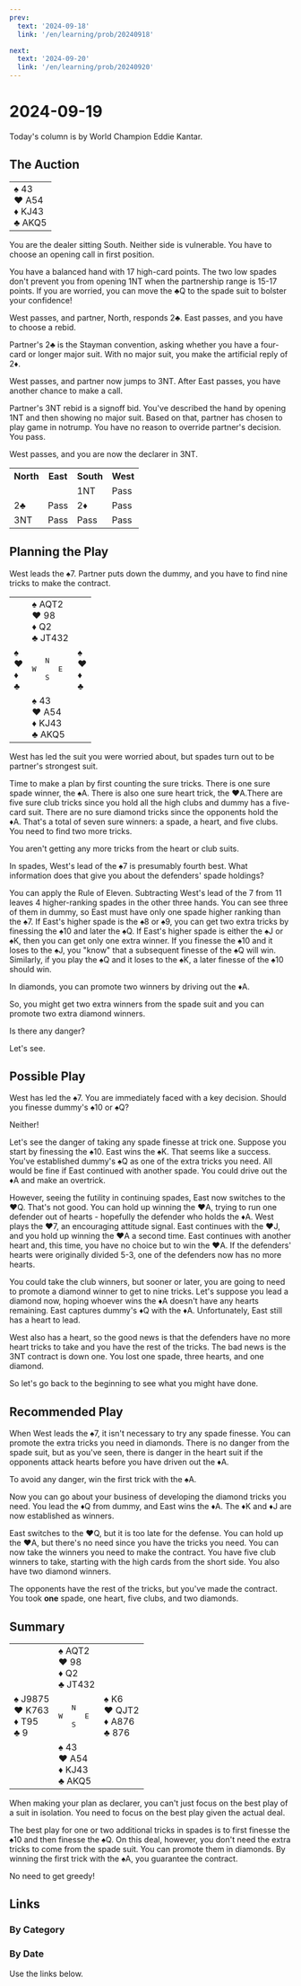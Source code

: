 ```yaml
---
prev:
  text: '2024-09-18'
  link: '/en/learning/prob/20240918'

next:
  text: '2024-09-20'
  link: '/en/learning/prob/20240920'
---
```


# 2024-09-19

Today's column is by World Champion Eddie Kantar.

<Badge type="warning" text="Play"/>

## The Auction

<table class="hand">
	<tr>
		<td>♠ 43<br>♥ A54<br>♦ KJ43<br>♣ AKQ5</td>
	</tr>
</table>

You are the dealer sitting South. Neither side is vulnerable. You have to choose an opening call in first position.

You have a balanced hand with 17 high-card points. The two low spades don't prevent you from opening 1NT when the partnership range is 15-17 points. If you are worried, you can move the ♣Q to the spade suit to bolster your confidence!

West passes, and partner, North, responds 2♣. East passes, and you have to choose a rebid.

Partner's 2♣ is the Stayman convention, asking whether you have a four-card or longer major suit. With no major suit, you make the artificial reply of 2♦.

West passes, and partner now jumps to 3NT. After East passes, you have another chance to make a call.

Partner's 3NT rebid is a signoff bid. You've described the hand by opening 1NT and then showing no major suit. Based on that, partner has chosen to play game in notrump. You have no reason to override partner's decision. You pass.

West passes, and you are now the declarer in 3NT.

<table class="auction">
	<tr>
		<th>North</th>
		<th>East</th>
		<th>South</th>
		<th>West</th>
	</tr>
	<tr>
		<td></td>
		<td></td>
		<td>1NT</td>
		<td>Pass</td>
	</tr>
	<tr>
		<td>2♣</td>
		<td>Pass</td>
		<td>2♦</td>
		<td>Pass</td>
	</tr>
	<tr>
		<td>3NT</td>
		<td>Pass</td>
		<td>Pass</td>
		<td>Pass</td>
	</tr>
</table>

## Planning the Play

West leads the ♠7. Partner puts down the dummy, and you have to find nine tricks to make the contract.

<table class="deal">
	<tr>
		<td></td>
		<td>♠ AQT2<br>♥ 98<br>♦ Q2<br>♣ JT432</td>
		<td></td>
	</tr>
	<tr>
		<td>♠ <br>♥ <br>♦ <br>♣ </td>
		<td><pre>   N<br>W     E<br>   S</pre></td>
		<td>♠ <br>♥ <br>♦ <br>♣ </td>
	</tr>
	<tr>
		<td></td>
		<td>♠ 43<br>♥ A54<br>♦ KJ43<br>♣ AKQ5</td>
		<td></td>
	</tr>
</table>

West has led the suit you were worried about, but spades turn out to be partner's strongest suit.

Time to make a plan by first counting the sure tricks. There is one sure spade winner, the ♠A. There is also one sure heart trick, the ♥A.There are five sure club tricks since you hold all the high clubs and dummy has a five-card suit. There are no sure diamond tricks since the opponents hold the ♦A. That's a total of seven sure winners: a spade, a heart, and five clubs. You need to find two more tricks.

You aren't getting any more tricks from the heart or club suits.

In spades, West's lead of the ♠7 is presumably fourth best. What information does that give you about the defenders' spade holdings?

You can apply the Rule of Eleven. Subtracting West's lead of the 7 from 11 leaves 4 higher-ranking spades in the other three hands. You can see three of them in dummy, so East must have only one spade higher ranking than the ♠7. If East's higher spade is the ♠8 or ♠9, you can get two extra tricks by finessing the ♠10 and later the ♠Q. If East's higher spade is either the ♠J or ♠K, then you can get only one extra winner. If you finesse the ♠10 and it loses to the ♠J, you "know" that a subsequent finesse of the ♠Q will win. Similarly, if you play the ♠Q and it loses to the ♠K, a later finesse of the ♠10 should win.

In diamonds, you can promote two winners by driving out the ♦A.

So, you might get two extra winners from the spade suit and you can promote two extra diamond winners.

Is there any danger?

Let's see.

## Possible Play

West has led the ♠7. You are immediately faced with a key decision. Should you finesse dummy's ♠10 or ♠Q?

Neither!

Let's see the danger of taking any spade finesse at trick one. Suppose you start by finessing the ♠10. East wins the ♠K. That seems like a success. You've established dummy's ♠Q as one of the extra tricks you need. All would be fine if East continued with another spade. You could drive out the ♦A and make an overtrick.

However, seeing the futility in continuing spades, East now switches to the ♥Q. That's not good. You can hold up winning the ♥A, trying to run one defender out of hearts - hopefully the defender who holds the ♦A. West plays the ♥7, an encouraging attitude signal. East continues with the ♥J, and you hold up winning the ♥A a second time. East continues with another heart and, this time, you have no choice but to win the ♥A. If the defenders' hearts were originally divided 5-3, one of the defenders now has no more hearts.

You could take the club winners, but sooner or later, you are going to need to promote a diamond winner to get to nine tricks. Let's suppose you lead a diamond now, hoping whoever wins the ♦A doesn't have any hearts remaining. East captures dummy's ♦Q with the ♦A. Unfortunately, East still has a heart to lead.

West also has a heart, so the good news is that the defenders have no more heart tricks to take and you have the rest of the tricks. The bad news is the 3NT contract is down one. You lost one spade, three hearts, and one diamond.

So let's go back to the beginning to see what you might have done.

## Recommended Play

When West leads the ♠7, it isn't necessary to try any spade finesse. You can promote the extra tricks you need in diamonds. There is no danger from the spade suit, but as you've seen, there is danger in the heart suit if the opponents attack hearts before you have driven out the ♦A.

To avoid any danger, win the first trick with the ♠A.

Now you can go about your business of developing the diamond tricks you need. You lead the ♦Q from dummy, and East wins the ♦A. The ♦K and ♦J are now established as winners.

East switches to the ♥Q, but it is too late for the defense. You can hold up the ♥A, but there's no need since you have the tricks you need. You can now take the winners you need to make the contract. You have five club winners to take, starting with the high cards from the short side. You also have two diamond winners.

The opponents have the rest of the tricks, but you've made the contract. You took **one** spade, one heart, five clubs, and two diamonds.

## Summary

<table class="deal">
	<tr>
		<td></td>
		<td>♠ AQT2<br>♥ 98<br>♦ Q2<br>♣ JT432</td>
		<td></td>
	</tr>
	<tr>
		<td>♠ J9875<br>♥ K763<br>♦ T95<br>♣ 9</td>
		<td><pre>   N<br>W     E<br>   S</pre></td>
		<td>♠ K6<br>♥ QJT2<br>♦ A876<br>♣ 876</td>
	</tr>
	<tr>
		<td></td>
		<td>♠ 43<br>♥ A54<br>♦ KJ43<br>♣ AKQ5</td>
		<td></td>
	</tr>
</table>

When making your plan as declarer, you can't just focus on the best play of a suit in isolation. You need to focus on the best play given the actual deal.

The best play for one or two additional tricks in spades is to first finesse the ♠10 and then finesse the ♠Q. On this deal, however, you don't need the extra tricks to come from the spade suit. You can promote them in diamonds. By winning the first trick with the ♠A, you guarantee the contract.

No need to get greedy!

## Links

[<Badge type="tip" text="Go to Practice"/>](/en/practice/prob/20240919)

### By Category

[<Badge type="tip" text="<--"/>](/en/learning/prob/20240916)
[<Badge type="tip" text="Calendar"/>](/en/learning/calendar/202409)
[<Badge type="tip" text="-->"/>](/en/learning/prob/20240920)

### By Date

Use the links below.